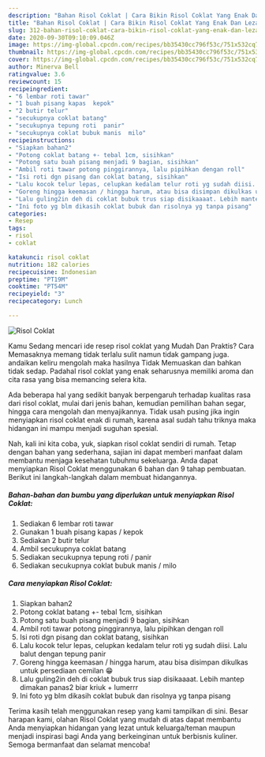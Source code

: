 ```yaml
---
description: "Bahan Risol Coklat | Cara Bikin Risol Coklat Yang Enak Dan Lezat"
title: "Bahan Risol Coklat | Cara Bikin Risol Coklat Yang Enak Dan Lezat"
slug: 312-bahan-risol-coklat-cara-bikin-risol-coklat-yang-enak-dan-lezat
date: 2020-09-30T09:10:09.046Z
image: https://img-global.cpcdn.com/recipes/bb35430cc796f53c/751x532cq70/risol-coklat-foto-resep-utama.jpg
thumbnail: https://img-global.cpcdn.com/recipes/bb35430cc796f53c/751x532cq70/risol-coklat-foto-resep-utama.jpg
cover: https://img-global.cpcdn.com/recipes/bb35430cc796f53c/751x532cq70/risol-coklat-foto-resep-utama.jpg
author: Minerva Bell
ratingvalue: 3.6
reviewcount: 15
recipeingredient:
- "6 lembar roti tawar"
- "1 buah pisang kapas  kepok"
- "2 butir telur"
- "secukupnya coklat batang"
- "secukupnya tepung roti  panir"
- "secukupnya coklat bubuk manis  milo"
recipeinstructions:
- "Siapkan bahan2"
- "Potong coklat batang +- tebal 1cm, sisihkan"
- "Potong satu buah pisang menjadi 9 bagian, sisihkan"
- "Ambil roti tawar potong pinggirannya, lalu pipihkan dengan roll"
- "Isi roti dgn pisang dan coklat batang, sisihkan"
- "Lalu kocok telur lepas, celupkan kedalam telur roti yg sudah diisi. Lalu balut dengan tepung panir"
- "Goreng hingga keemasan / hingga harum, atau bisa disimpan dikulkas untuk persediaan cemilan 😁"
- "Lalu guling2in deh di coklat bubuk trus siap disikaaaat. Lebih mantep dimakan panas2 biar kriuk + lumerrr"
- "Ini foto yg blm dikasih coklat bubuk dan risolnya yg tanpa pisang"
categories:
- Resep
tags:
- risol
- coklat

katakunci: risol coklat 
nutrition: 182 calories
recipecuisine: Indonesian
preptime: "PT19M"
cooktime: "PT54M"
recipeyield: "3"
recipecategory: Lunch

---
```



![Risol Coklat](https://img-global.cpcdn.com/recipes/bb35430cc796f53c/751x532cq70/risol-coklat-foto-resep-utama.jpg)

Kamu Sedang mencari ide resep risol coklat yang Mudah Dan Praktis? Cara Memasaknya memang tidak terlalu sulit namun tidak gampang juga. andaikan keliru mengolah maka hasilnya Tidak Memuaskan dan bahkan tidak sedap. Padahal risol coklat yang enak seharusnya memiliki aroma dan cita rasa yang bisa memancing selera kita.

Ada beberapa hal yang sedikit banyak berpengaruh terhadap kualitas rasa dari risol coklat, mulai dari jenis bahan, kemudian pemilihan bahan segar, hingga cara mengolah dan menyajikannya. Tidak usah pusing jika ingin menyiapkan risol coklat enak di rumah, karena asal sudah tahu triknya maka hidangan ini mampu menjadi suguhan spesial.




Nah, kali ini kita coba, yuk, siapkan risol coklat sendiri di rumah. Tetap dengan bahan yang sederhana, sajian ini dapat memberi manfaat dalam membantu menjaga kesehatan tubuhmu sekeluarga. Anda dapat menyiapkan Risol Coklat menggunakan 6 bahan dan 9 tahap pembuatan. Berikut ini langkah-langkah dalam membuat hidangannya.

<!--inarticleads1-->

##### Bahan-bahan dan bumbu yang diperlukan untuk menyiapkan Risol Coklat:

1. Sediakan 6 lembar roti tawar
1. Gunakan 1 buah pisang kapas / kepok
1. Sediakan 2 butir telur
1. Ambil secukupnya coklat batang
1. Sediakan secukupnya tepung roti / panir
1. Sediakan secukupnya coklat bubuk manis / milo




<!--inarticleads2-->

##### Cara menyiapkan Risol Coklat:

1. Siapkan bahan2
1. Potong coklat batang +- tebal 1cm, sisihkan
1. Potong satu buah pisang menjadi 9 bagian, sisihkan
1. Ambil roti tawar potong pinggirannya, lalu pipihkan dengan roll
1. Isi roti dgn pisang dan coklat batang, sisihkan
1. Lalu kocok telur lepas, celupkan kedalam telur roti yg sudah diisi. Lalu balut dengan tepung panir
1. Goreng hingga keemasan / hingga harum, atau bisa disimpan dikulkas untuk persediaan cemilan 😁
1. Lalu guling2in deh di coklat bubuk trus siap disikaaaat. Lebih mantep dimakan panas2 biar kriuk + lumerrr
1. Ini foto yg blm dikasih coklat bubuk dan risolnya yg tanpa pisang




Terima kasih telah menggunakan resep yang kami tampilkan di sini. Besar harapan kami, olahan Risol Coklat yang mudah di atas dapat membantu Anda menyiapkan hidangan yang lezat untuk keluarga/teman maupun menjadi inspirasi bagi Anda yang berkeinginan untuk berbisnis kuliner. Semoga bermanfaat dan selamat mencoba!
